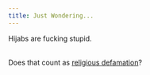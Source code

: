 ```yaml
---
title: Just Wondering...
---
```

Hijabs are fucking stupid.<div><br /></div><div>Does that count as <a href="http://www.iht.com/articles/ap/2008/03/27/news/UN-GEN-UN-Rights-Council.php">religious defamation</a>?<br /></div>